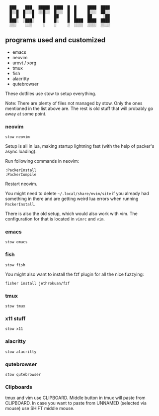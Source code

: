 ```

  ███    ███   █████  ████  █  █     ████  ████
  █░░█  █░░░█  ░░█░░  █░░░  █  █     █░░░  ██░░
  █  █  █   █    █    ██    █  █     ██     ░██
  ███░  ░███░    █    █░    █  ████  ████  ████
  ░░░    ░░░     ░    ░     ░  ░░░░  ░░░░  ░░░░
```

## programs used and customized

* emacs
* neovim
* urxvt / xorg
* tmux
* fish
* alacritty
* qutebrowser

These dotfiles use stow to setup everything.

Note: There are plenty of files not managed by stow. Only the ones mentioned in the list above are. The rest is old stuff that will probably go away at some point.

### neovim

`stow neovim`

Setup is all in lua, making startup lightning fast (with the help of packer's async loading).

Run following commands in neovim:

```
:PackerInstall
:PackerCompile
```

Restart neovim.

You might need to delete `~/.local/share/nvim/site` if you already had something in there and are getting weird lua errors when running `PackerInstall`.

There is also the old setup, which would also work with vim. The configuration for that is located in `vimrc` and `vim`.

### emacs

`stow emacs`

### fish

`stow fish`

You might also want to install the fzf plugin for all the nice fuzzying:

`fisher install jethrokuan/fzf`

### tmux

`stow tmux`

### x11 stuff

`stow x11`

### alacritty

`stow alacritty`

### qutebrowser

`stow qutebrowser`

### Clipboards

tmux and vim use CLIPBOARD. Middle button in tmux will paste from CLIPBOARD.
In case you want to paste from UNNAMED (selected via mouse) use SHIFT middle mouse.
